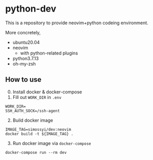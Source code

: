 # python-dev
This is a repository to provide neovim+python codeing environment.

More concretely,
- ubuntu20.04
- neovim
    - with python-related plugins
- python3.7.13
- oh-my-zsh 

## How to use
0. Install docker & docker-compose
1. Fill out `WORK_DIR` in `.env`

```
WORK_DIR=
SSH_AUTH_SOCK=/ssh-agent
```

2. Build docker image

```
IMAGE_TAG=simossyi/dev:neovim
docker build -t ${IMAGE_TAG} . 
```

3. Run docker image via `docker-compose`

```
docker-compose run --rm dev 
```

